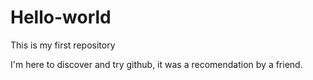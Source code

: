 # Hello-world
This is my first repository

I'm here to discover and try github, it was a recomendation by a friend.
